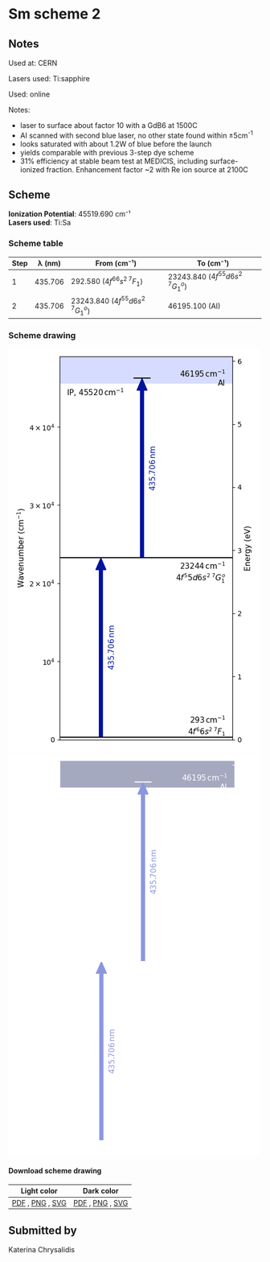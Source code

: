 # Sm scheme 2

## Notes

Used at: CERN

Lasers used: Ti:sapphire

Used: online

Notes:

- laser to surface about factor 10 with a GdB6 at 1500C  
- AI scanned with second blue laser, no other state found within ±5cm<sup>-1</sup>  
- looks saturated with about 1.2W of blue before the launch  
- yields comparable with previous 3-step dye scheme  
- 31% efficiency at stable beam test at MEDICIS, including surface-ionized fraction. Enhancement factor ~2 with Re ion source at 2100C





## Scheme

**Ionization Potential**: 45519.690 cm⁻¹  
**Lasers used**: Ti:Sa

### Scheme table

| Step | λ (nm)  |            From (cm⁻¹)            |             To (cm⁻¹)             |
| ---- | ------- | --------------------------------- | --------------------------------- |
| 1    | 435.706 | 292.580 ($4f^66s^2\,^7F_1$)       | 23243.840 ($4f^55d6s^2\,^7G^o_1$) |
| 2    | 435.706 | 23243.840 ($4f^55d6s^2\,^7G^o_1$) | 46195.100 (AI)                    |


### Scheme drawing

![sm scheme, light mode](sm-002/sm-002-light.png#only-light)
![sm scheme, dark mode](sm-002/sm-002-dark-web.png#only-dark)

#### Download scheme drawing

|                                            Light color                                            |                                           Dark color                                           |
| ------------------------------------------------------------------------------------------------- | ---------------------------------------------------------------------------------------------- |
| [PDF](sm-002/sm-002-light.pdf) , [PNG](sm-002/sm-002-light.png) , [SVG](sm-002/sm-002-light.svg)  | [PDF](sm-002/sm-002-dark.pdf) , [PNG](sm-002/sm-002-dark.png) , [SVG](sm-002/sm-002-dark.svg)  |


## Submitted by

Katerina Chrysalidis

